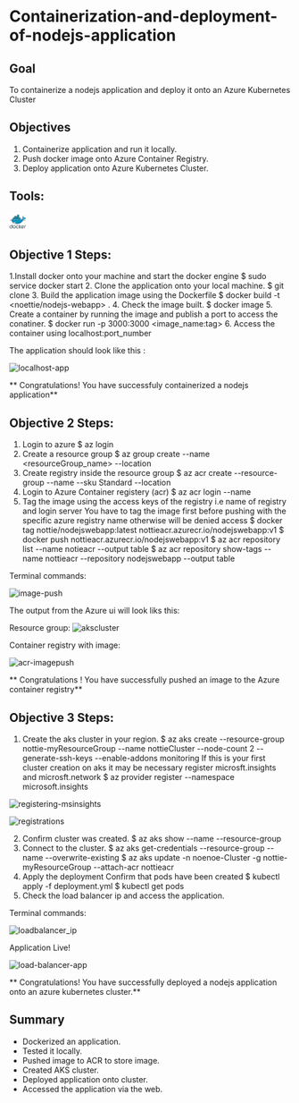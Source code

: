 # Containerization-and-deployment-of-nodejs-application

## Goal
To containerize a nodejs application and deploy it onto an Azure Kubernetes Cluster

## Objectives
1. Containerize application and run it locally.
2. Push docker image onto Azure Container Registry.
3. Deploy application onto Azure Kubernetes Cluster.

## Tools:


  <img src="https://github.com/devicons/devicon/blob/master/icons/docker/docker-original-wordmark.svg" width="30"/>

## Objective 1 Steps:

1.Install docker onto your machine and start the docker engine
$ sudo service docker start
2. Clone the application onto your local machine.
$ git clone <url>
3. Build the application image using the Dockerfile
$ docker build -t <noettie/nodejs-webapp> . 
4. Check the image built.
$ docker image
5. Create a container by running the image and publish a port to access the conatiner.
$ docker run -p 3000:3000 <image_name:tag>
6. Access the container using localhost:port_number 

The application should look like this :

![localhost-app](https://github.com/Noettie/Containerization-and-deployment-of-nodejs-application/assets/108426517/6c3098b9-53b4-48a6-95f3-c7819de7c127)



** Congratulations! You have successfuly containerized a nodejs application** 

## Objective 2 Steps:

1. Login to azure
$ az login
2. Create a resource group
$ az group create --name <resourceGroup_name> --location <region>
3. Create registry inside the resource group
$ az acr create --resource-group <nottie-myResourceGroup> --name <nottieacr> --sku Standard --location <eastus>
4. Login to Azure Container registery (acr)
$ az acr login --name <nottieacr>
5. Tag the image using the access keys of the registry i.e name of registry and login server 
You have to tag the image first before pushing with the specific azure registry name otherwise will be denied access
$ docker tag nottie/nodejswebapp:latest nottieacr.azurecr.io/nodejswebapp:v1
$ docker push nottieacr.azurecr.io/nodejswebapp:v1
$  az acr repository list --name notieacr --output table
$ az acr repository show-tags --name nottieacr --repository nodejswebapp --output table

Terminal commands:

![image-push](https://github.com/Noettie/Containerization-and-deployment-of-nodejs-application/assets/108426517/6891e8d2-12b1-4537-b9cd-06868e5470b0)

The output from the Azure ui will look liks this:

Resource group: 
![akscluster](https://github.com/Noettie/Containerization-and-deployment-of-nodejs-application/assets/108426517/8e5063db-858b-4dfd-82e6-1cf6c38395bd)


Container registry with image:

![acr-imagepush](https://github.com/Noettie/Containerization-and-deployment-of-nodejs-application/assets/108426517/326f96dd-5755-4674-85e1-f5dc01af592f)



** Congratulations ! You have successfully pushed an image to the Azure container registry** 

## Objective 3 Steps:

1. Create the aks cluster in your region.
$ az aks create --resource-group nottie-myResourceGroup --name nottieCluster --node-count 2 --generate-ssh-keys --enable-addons monitoring
If this is your first cluster creation on aks it may be necessary register microsft.insights and microsft.network
$ az provider register --namespace microsoft.insights

![registering-msinsights](https://github.com/Noettie/Containerization-and-deployment-of-nodejs-application/assets/108426517/1f52d1d8-4566-4e05-8988-8771ac56ec71)

![registrations](https://github.com/Noettie/Containerization-and-deployment-of-nodejs-application/assets/108426517/31eaa190-f4be-4fd7-a078-91b1ecd8e8f7)

2. Confirm cluster was created. 
$ az aks show --name <noenoe-cluster> --resource-group <nottie-myResourceGroup>
3. Connect to the cluster.
$ az aks get-credentials --resource-group <nottie-myResourceGroup> --name <noenoe-cluster> --overwrite-existing
$ az aks update -n noenoe-Cluster -g nottie-myResourceGroup --attach-acr nottieacr
4. Apply the deployment Confirm that pods have been created
$ kubectl apply -f deployment.yml
$ kubectl get pods
5. Check the load balancer ip and access the application.

Terminal commands:

![loadbalancer_ip](https://github.com/Noettie/Containerization-and-deployment-of-nodejs-application/assets/108426517/d2aa71ea-219b-426b-bbb7-3beaa83ee988)

Application Live!

![load-balancer-app](https://github.com/Noettie/Containerization-and-deployment-of-nodejs-application/assets/108426517/683d0bf7-0d2b-4e23-8b36-e61e4ee94dee)

** Congratulations! You have successfully deployed a nodejs application onto an azure kubernetes cluster.**

## Summary 
- Dockerized an application.
- Tested it locally.
- Pushed image to ACR to store image.
- Created AKS cluster.
- Deployed application onto cluster. 
- Accessed the application via the web.
























